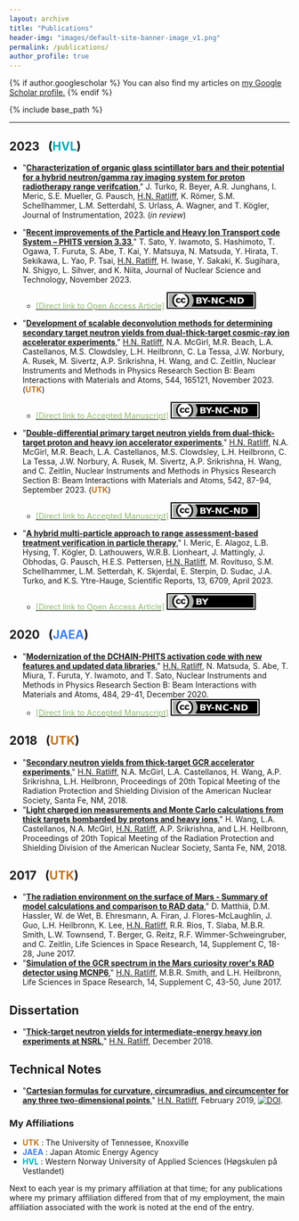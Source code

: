 ```yaml
---
layout: archive
title: "Publications"
header-img: "images/default-site-banner-image_v1.png"
permalink: /publications/
author_profile: true
---
```


{% if author.googlescholar %}
  You can also find my articles on <u><a href="{{author.googlescholar}}">my Google Scholar profile</a>.</u>
{% endif %}

{% include base_path %}

<!--
2024 &ensp;(<font color="#00aeba">HVL</font>)
-->
<!-- &ensp;(<font color="#1F2CCA">JAEA</font><font color="#C1751F">UTK</font>) -->
------



2023 &ensp;(<font color="#00aeba">HVL</font>) <!-- &ensp;(<font color="#1F2CCA">JAEA</font><font color="#C1751F">UTK</font>) -->
------


<!-- * "[__PHITS-aided design of a scintillator bar array for neutron and gamma-ray imaging in particle therapy__]()," <u>H.N. Ratliff</u>, T. Kögler, I. Meric, Proceedings of 2022 IEEE NSS MIC RTSD, 2022. (*submitted*) (__<font color="#00aeba">HVL</font>__) -->

* "[__Characterization of organic glass scintillator bars and their potential for a hybrid neutron/gamma ray imaging system for proton radiotherapy range verifcation__]()," J. Turko, R. Beyer, A.R. Junghans, I. Meric, S.E. Mueller, G. Pausch, <u>H.N. Ratliff</u>, K. Römer, S.M. Schellhammer, L.M. Setterdahl, S. Urlass, A. Wagner, and T. Kögler, Journal of Instrumentation, 2023. (*in review*)

* "[__Recent improvements of the Particle and Heavy Ion Transport code System – PHITS version 3.33__](https://doi.org/10.1080/00223131.2023.2275736)," T. Sato, Y. Iwamoto, S. Hashimoto, T. Ogawa, T. Furuta, S. Abe, T. Kai, Y. Matsuya, N. Matsuda, Y. Hirata, T. Sekikawa, L. Yao, P. Tsai, <u>H.N. Ratliff</u>, H. Iwase, Y. Sakaki, K. Sugihara, N. Shigyo, L. Sihver, and K. Niita, Journal of Nuclear Science and Technology, November 2023.
  * [<font color="#90ba6e">[Direct link to Open Access Article]</font>](https://www.tandfonline.com/doi/full/10.1080/00223131.2023.2275736) <a rel="license" href="https://creativecommons.org/licenses/by-nc-nd/4.0/"><img alt="Creative Commons License" style="border-width:0" img src="/files/by-nc-nd_tiny.svg"></a>


* "[__Development of scalable deconvolution methods for determining secondary target neutron yields from dual-thick-target cosmic-ray ion accelerator experiments__](https://doi.org/10.1016/j.nimb.2023.165121)," <u>H.N. Ratliff</u>, N.A. McGirl, M.R. Beach, L.A. Castellanos, M.S. Clowdsley, L.H. Heilbronn, C. La Tessa, J.W. Norbury, A. Rusek, M. Sivertz, A.P. Srikrishna, H. Wang, and C. Zeitlin, Nuclear Instruments and Methods in Physics Research Section B: Beam Interactions with Materials and Atoms, 544, 165121, November 2023. (__<font color="#C1751F">UTK</font>__)
   * [<font color="#90ba6e">[Direct link to Accepted Manuscript]</font>](https://hratliff.com/files/NSRL_Back_target_neutron_paper_Accepted-Manuscript.pdf) <a rel="license" href="http://creativecommons.org/licenses/by-nc-nd/4.0/"><img alt="Creative Commons License" style="border-width:0" img src="/files/by-nc-nd_tiny.svg"></a>


* "[__Double-differential primary target neutron yields from dual-thick-target proton and heavy ion accelerator experiments__](https://doi.org/10.1016/j.nimb.2023.06.001)," <u>H.N. Ratliff</u>, N.A. McGirl, M.R. Beach, L.A. Castellanos, M.S. Clowdsley, L.H. Heilbronn, C. La Tessa, J.W. Norbury, A. Rusek, M. Sivertz, A.P. Srikrishna, H. Wang, and C. Zeitlin, Nuclear Instruments and Methods in Physics Research Section B: Beam Interactions with Materials and Atoms, 542, 87-94, September 2023. (__<font color="#C1751F">UTK</font>__)
   * [<font color="#90ba6e">[Direct link to Accepted Manuscript]</font>](https://hratliff.com/files/NSRL_Front_target_neutron_paper_Accepted-Manuscript.pdf) <a rel="license" href="http://creativecommons.org/licenses/by-nc-nd/4.0/"><img alt="Creative Commons License" style="border-width:0" img src="/files/by-nc-nd_tiny.svg"></a>



* "[__A hybrid multi-particle approach to range assessment-based treatment verification in particle therapy__](https://doi.org/10.1038/s41598-023-33777-w)," I. Meric, E. Alagoz, L.B. Hysing, T. Kögler, D. Lathouwers, W.R.B. Lionheart, J. Mattingly, J. Obhodas, G. Pausch, H.E.S. Pettersen, <u>H.N. Ratliff</u>, M. Rovituso, S.M. Schellhammer, L.M. Setterdah, K. Skjerdal, E. Sterpin, D. Sudac, J.A. Turko, and K.S. Ytre-Hauge, Scientific Reports, 13, 6709, April 2023.
  * [<font color="#90ba6e">[Direct link to Open Access Article]</font>](https://www.nature.com/articles/s41598-023-33777-w) <a rel="license" href="http://creativecommons.org/licenses/by/4.0/"><img alt="Creative Commons License" style="border-width:0" img src="/files/by_tiny.svg"></a>


<!--

(__<font color="#00aeba">HVL</font>__)

* "[__Double differential light ion production cross sections from 300 AMeV oxygen and 600 AMeV iron beams on aluminum, carbon and polyethylene targets__]()," M.R. Beach, L.A. Castellanos, M.S. Clowdsley, L.H. Heilbronn, C. La Tessa, N.A. McGirl, J.W. Norbury, <u>H.N. Ratliff</u>, A. Rusek, M. Sivertz, A.P. Srikrishna, H. Wang, and C. Zeitlin, Nuclear Instruments and Methods in Physics Research Section B: Beam Interactions with Materials and Atoms, 2023. (*submitted*) (__<font color="#C1751F">UTK</font>__)
-->

2020 &ensp;(<font color="#407ff5">JAEA</font>)
------
* "[__Modernization of the DCHAIN-PHITS activation code with new features and updated data libraries__](https://doi.org/10.1016/j.nimb.2020.10.005)," <u>H.N. Ratliff</u>, N. Matsuda, S. Abe, T. Miura, T. Furuta, Y. Iwamoto, and T. Sato, Nuclear Instruments and Methods in Physics Research Section B: Beam Interactions with Materials and Atoms, 484, 29-41, December 2020.  <!-- (__<font color="#1F2CCA">JAEA</font>__) -->
   * [<font color="#90ba6e">[Direct link to Accepted Manuscript]</font>](https://hratliff.com/files/DCHAIN_improvements_paper_Accepted-Manuscript.pdf) <a rel="license" href="http://creativecommons.org/licenses/by-nc-nd/4.0/"><img alt="Creative Commons License" style="border-width:0" img src="/files/by-nc-nd_tiny.svg"></a>

2018 &ensp;(<font color="#C1751F">UTK</font>)
------
* "[__Secondary neutron yields from thick-target GCR accelerator experiments__]()," <u>H.N. Ratliff</u>, N.A. McGirl, L.A. Castellanos, H. Wang, A.P. Srikrishna, L.H. Heilbronn, Proceedings of 20th Topical Meeting of the Radiation Protection and Shielding Division of the American Nuclear Society, Santa Fe, NM, 2018.
* "[__Light charged ion measurements and Monte Carlo calculations from thick targets bombarded by protons and heavy ions__]()," H. Wang, L.A. Castellanos, N.A. McGirl, <u>H.N. Ratliff</u>, A.P. Srikrishna, and L.H. Heilbronn, Proceedings of 20th Topical Meeting of the Radiation Protection and Shielding Division of the American Nuclear Society, Santa Fe, NM, 2018.

2017 &ensp;(<font color="#C1751F">UTK</font>)
------
* "[__The radiation environment on the surface of Mars - Summary of model calculations and comparison to RAD data__](https://doi.org/10.1016/j.lssr.2017.06.003),"
D. Matthiä, D.M. Hassler, W. de Wet, B. Ehresmann, A. Firan, J. Flores-McLaughlin, J. Guo, L.H. Heilbronn, K. Lee, <u>H.N. Ratliff</u>, R.R. Rios, T. Slaba, M.B.R. Smith, L.W. Townsend, T. Berger, G. Reitz, R.F. Wimmer-Schweingruber, and C. Zeitlin, Life Sciences in Space Research, 14, Supplement C, 18-28, June 2017.
* "[__Simulation of the GCR spectrum in the Mars curiosity rover's RAD detector using MCNP6__](https://doi.org/10.1016/j.lssr.2017.07.003)," <u>H.N. Ratliff</u>, M.B.R. Smith, and L.H. Heilbronn, Life Sciences in Space Research, 14, Supplement C, 43-50, June 2017.

Dissertation
-----
* "[__Thick-target neutron yields for intermediate-energy heavy ion experiments at NSRL__](https://trace.tennessee.edu/utk_graddiss/5323/)," <u>H.N. Ratliff</u>, December 2018.


Technical Notes
-----
* "[__Cartesian formulas for curvature, circumradius, and circumcenter for any three two-dimensional points__](https://hratliff.com/files/curvature_calculations_and_circle_fitting.pdf)," <u>H.N. Ratliff</u>, February 2019, [![DOI](https://zenodo.org/badge/DOI/10.5281/zenodo.2556424.svg)](https://doi.org/10.5281/zenodo.2556424).


### My Affiliations

* __<font color="#C1751F">UTK</font>__ : The University of Tennessee, Knoxville
* __<font color="#407ff5">JAEA</font>__ : Japan Atomic Energy Agency
* __<font color="#00aeba">HVL</font>__ : Western Norway University of Applied Sciences (Høgskulen på Vestlandet)

Next to each year is my primary affiliation at that time; for any publications where my primary affiliation differed from that of my employment, the main affiliation associated with the work is noted at the end of the entry.
